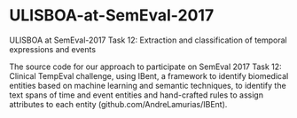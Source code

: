 # ULISBOA-at-SemEval-2017
ULISBOA at SemEval-2017 Task 12: Extraction and classification of temporal expressions and events

The source code for our approach to participate on SemEval 2017 Task 12: Clinical TempEval challenge, using IBent, a framework to identify biomedical entities based on machine learning and semantic techniques, to identify the text spans of time and event entities and hand-crafted rules to assign attributes to each entity (github.com/AndreLamurias/IBEnt).
